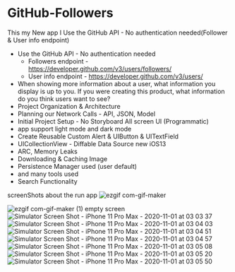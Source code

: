 # GitHub-Followers
This my New app I Use the GitHub API - No authentication needed(Follower &amp; User info endpoint)

- Use the GitHub API - No authentication needed 
    - Followers endpoint - https://developer.github.com/v3/users/followers/
    - User info endpoint - https://developer.github.com/v3/users/
- When showing more information about a user, what information you display is up to you. If you were creating this product, what information do you think users want to see?
- Project Organization & Architecture
- Planning our Network Calls - API, JSON, Model
- Initial Project Setup - No Storyboard All screen UI (Programmatic)
- app support light mode and dark mode
- Create Reusable Custom Alert &  UIButton & UITextField
- UICollectionView - Diffable Data Source new iOS13
- ARC, Memory Leaks
- Downloading & Caching Image
- Persistence Manager used (user default)
- and many tools used
- Search Functionality 

screenShots about the run app
![ezgif com-gif-maker](https://user-images.githubusercontent.com/41602889/97793073-aab42b00-1bef-11eb-81d9-b990464fa1c2.gif)

![ezgif com-gif-maker (1)](https://user-images.githubusercontent.com/41602889/97793075-b142a280-1bef-11eb-9063-ef665a0b8f77.gif)
empty screen
![Simulator Screen Shot - iPhone 11 Pro Max - 2020-11-01 at 03 03 37](https://user-images.githubusercontent.com/41602889/97793077-d505e880-1bef-11eb-9014-ca2ae587a4fc.png)
![Simulator Screen Shot - iPhone 11 Pro Max - 2020-11-01 at 03 04 03](https://user-images.githubusercontent.com/41602889/97793078-d8996f80-1bef-11eb-8982-673f5dd58cf0.png)
![Simulator Screen Shot - iPhone 11 Pro Max - 2020-11-01 at 03 04 51](https://user-images.githubusercontent.com/41602889/97793079-d9ca9c80-1bef-11eb-8083-d932f0e9bbf4.png)
![Simulator Screen Shot - iPhone 11 Pro Max - 2020-11-01 at 03 04 57](https://user-images.githubusercontent.com/41602889/97793081-dd5e2380-1bef-11eb-8b4c-33635bff72d2.png)
![Simulator Screen Shot - iPhone 11 Pro Max - 2020-11-01 at 03 05 08](https://user-images.githubusercontent.com/41602889/97793085-e2bb6e00-1bef-11eb-8a78-5a2ab2b9ee45.png)
![Simulator Screen Shot - iPhone 11 Pro Max - 2020-11-01 at 03 05 20](https://user-images.githubusercontent.com/41602889/97793086-e4853180-1bef-11eb-91cb-7a9ef5eba519.png)
![Simulator Screen Shot - iPhone 11 Pro Max - 2020-11-01 at 03 05 50](https://user-images.githubusercontent.com/41602889/97793089-e949e580-1bef-11eb-9dfa-91f4c6a5ad75.png)
